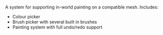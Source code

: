 A system for supporting in-world painting on a compatible mesh. Includes:
 - Colour picker
 - Brush picker with several built in brushes
 - Painting system with full undo/redo support